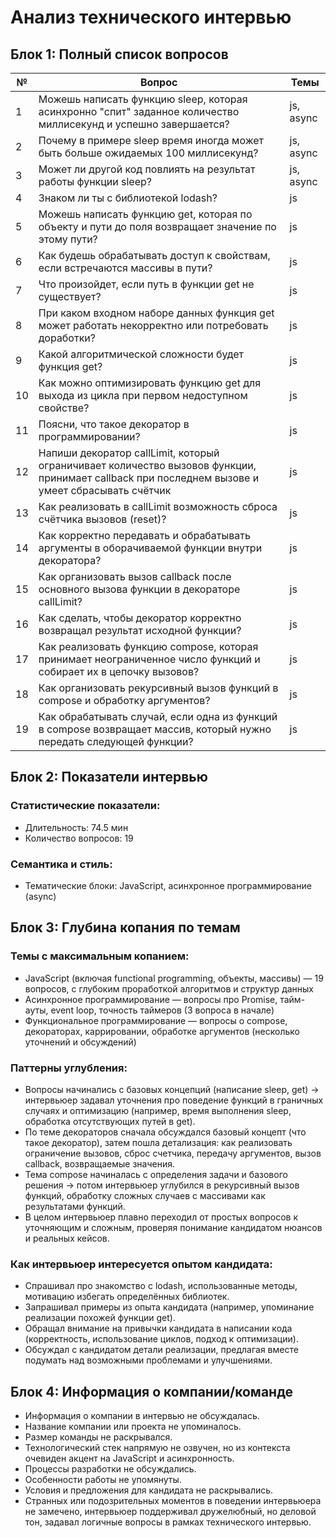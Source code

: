 # Анализ технического интервью

## Блок 1: Полный список вопросов

| №  | Вопрос                                                                                                                         | Темы      |
|----|--------------------------------------------------------------------------------------------------------------------------------|-----------|
| 1  | Можешь написать функцию sleep, которая асинхронно "спит" заданное количество миллисекунд и успешно завершается?                 | js, async |
| 2  | Почему в примере sleep время иногда может быть больше ожидаемых 100 миллисекунд?                                                | js, async |
| 3  | Может ли другой код повлиять на результат работы функции sleep?                                                                 | js, async |
| 4  | Знаком ли ты с библиотекой lodash?                                                                                             | js        |
| 5  | Можешь написать функцию get, которая по объекту и пути до поля возвращает значение по этому пути?                               | js        |
| 6  | Как будешь обрабатывать доступ к свойствам, если встречаются массивы в пути?                                                   | js        |
| 7  | Что произойдет, если путь в функции get не существует?                                                                          | js        |
| 8  | При каком входном наборе данных функция get может работать некорректно или потребовать доработки?                               | js        |
| 9  | Какой алгоритмической сложности будет функция get?                                                                              | js        |
| 10 | Как можно оптимизировать функцию get для выхода из цикла при первом недоступном свойстве?                                        | js        |
| 11 | Поясни, что такое декоратор в программировании?                                                                                | js        |
| 12 | Напиши декоратор callLimit, который ограничивает количество вызовов функции, принимает callback при последнем вызове и умеет сбрасывать счётчик | js        |
| 13 | Как реализовать в callLimit возможность сброса счётчика вызовов (reset)?                                                        | js        |
| 14 | Как корректно передавать и обрабатывать аргументы в оборачиваемой функции внутри декоратора?                                   | js        |
| 15 | Как организовать вызов callback после основного вызова функции в декораторе callLimit?                                          | js        |
| 16 | Как сделать, чтобы декоратор корректно возвращал результат исходной функции?                                                   | js        |
| 17 | Как реализовать функцию compose, которая принимает неограниченное число функций и собирает их в цепочку вызовов?               | js        |
| 18 | Как организовать рекурсивный вызов функций в compose и обработку аргументов?                                                   | js        |
| 19 | Как обрабатывать случай, если одна из функций в compose возвращает массив, который нужно передать следующей функции?           | js        |

## Блок 2: Показатели интервью

### Статистические показатели:
- Длительность: 74.5 мин
- Количество вопросов: 19

### Семантика и стиль:
- Тематические блоки: JavaScript, асинхронное программирование (async)

## Блок 3: Глубина копания по темам

### Темы с максимальным копанием:
- JavaScript (включая functional programming, объекты, массивы) — 19 вопросов, с глубоким проработкой алгоритмов и структур данных
- Асинхронное программирование — вопросы про Promise, тайм-ауты, event loop, точность таймеров (3 вопроса в начале)
- Функциональное программирование — вопросы о compose, декораторах, каррировании, обработке аргументов (несколько уточнений и обсуждений)

### Паттерны углубления:
- Вопросы начинались с базовых концепций (написание sleep, get) → интервьюер задавал уточнения про поведение функций в граничных случаях и оптимизацию (например, время выполнения sleep, обработка отсутствующих путей в get).
- По теме декораторов сначала обсуждался базовый концепт (что такое декоратор), затем пошла детализация: как реализовать ограничение вызовов, сброс счетчика, передачу аргументов, вызов callback, возвращаемые значения.
- Тема compose начиналась с определения задачи и базового решения → потом интервьюер углубился в рекурсивный вызов функций, обработку сложных случаев с массивами как результатами функций.
- В целом интервьюер плавно переходил от простых вопросов к уточняющим и сложным, проверяя понимание кандидатом нюансов и реальных кейсов.

### Как интервьюер интересуется опытом кандидата:
- Спрашивал про знакомство с lodash, использованные методы, мотивацию избегать определённых библиотек.
- Запрашивал примеры из опыта кандидата (например, упоминание реализации похожей функции get).
- Обращал внимание на привычки кандидата в написании кода (корректность, использование циклов, подход к оптимизации).
- Обсуждал с кандидатом детали реализации, предлагая вместе подумать над возможными проблемами и улучшениями.

## Блок 4: Информация о компании/команде

- Информация о компании в интервью не обсуждалась.  
- Название компании или проекта не упоминалось.  
- Размер команды не раскрывался.  
- Технологический стек напрямую не озвучен, но из контекста очевиден акцент на JavaScript и асинхронность.  
- Процессы разработки не обсуждались.  
- Особенности работы не упомянуты.  
- Условия и предложения для кандидата не раскрывались.  
- Странных или подозрительных моментов в поведении интервьюера не замечено, интервьюер поддерживал дружелюбный, но деловой тон, задавал логичные вопросы в рамках технического интервью.